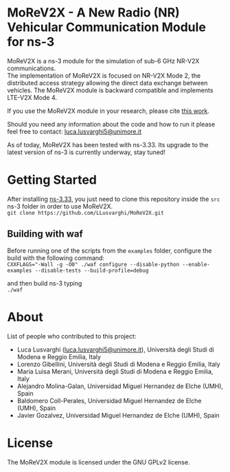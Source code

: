 # MoReV2X - A New Radio (NR) Vehicular Communication Module for ns-3
MoReV2X is a ns-3 module for the simulation of sub-6 GHz NR-V2X communications.  
The implementation of MoReV2X is focused on NR-V2X Mode 2, the distributed access strategy allowing the direct data exchange between vehicles.
The MoReV2X module is backward compatible and implements LTE-V2X Mode 4.  

If you use the MoReV2X module in your research, please cite [this work](https://ieeexplore.ieee.org/document/9625478).  

Should you need any information about the code and how to run it please feel free to contact: luca.lusvarghi5@unimore.it  

As of today, MoReV2X has been tested with ns-3.33. Its upgrade to the latest version of ns-3 is currently underway, stay tuned!

# Getting Started
After installing [ns-3.33](https://www.nsnam.org/releases/ns-3-33/), you just need to clone this repository inside the `src` ns-3 folder in order to use MoReV2X.   
`git clone https://github.com/LLusvarghi/MoReV2X.git `

## Building with waf
Before running one of the scripts from the `examples` folder, configure the build with the following command:   
`CXXFLAGS="-Wall -g -O0" ./waf configure --disable-python --enable-examples --disable-tests --build-profile=debug`

and then build ns-3 typing   
`./waf`

# About
List of people who contributed to this project: 
* Luca Lusvarghi (luca.lusvarghi5@unimore.it), Università degli Studi di Modena e Reggio Emilia, Italy
* Lorenzo Gibellini, Università degli Studi di Modena e Reggio Emilia, Italy
* Maria Luisa Merani, Università degli Studi di Modena e Reggio Emilia, Italy
* Alejandro Molina-Galan, Universidad Miguel Hernandez de Elche (UMH), Spain
* Baldomero Coll-Perales, Universidad Miguel Hernandez de Elche (UMH), Spain
* Javier Gozalvez, Universidad Miguel Hernandez de Elche (UMH), Spain

# License
The MoReV2X module is licensed under the GNU GPLv2 license.
